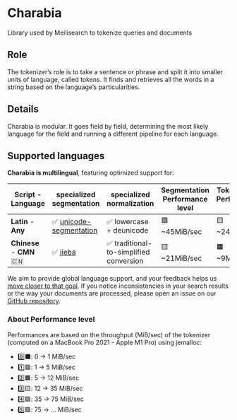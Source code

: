 # Charabia
Library used by Meilisearch to tokenize queries and documents

## Role

The tokenizer’s role is to take a sentence or phrase and split it into smaller units of language, called tokens. It finds and retrieves all the words in a string based on the language’s particularities.

## Details

Charabia is modular. It goes field by field, determining the most likely language for the field and running a different pipeline for each language.

## Supported languages

**Charabia is multilingual**, featuring optimized support for:


|  Script - Language  |                           specialized segmentation                            | specialized normalization | Segmentation Performance level | Tokenization Performance level |
|---------------------|-------------------------------------------------------------------------------|---------------------------|-------------------|---|
| **Latin** - **Any** | ✅ [unicode-segmentation](https://github.com/unicode-rs/unicode-segmentation) | ✅ lowercase + deunicode            | 🟩 ~45MiB/sec    | 🟨 ~24MiB/sec    |
| **Chinese** - **CMN** 🇨🇳 | ✅ [jieba](https://github.com/messense/jieba-rs) | ✅ traditional-to-simplified conversion | 🟨 ~21MiB/sec    | 🟧 ~9MiB/sec    |

We aim to provide global language support, and your feedback helps us [move closer to that goal](https://docs.meilisearch.com/learn/advanced/language.html#improving-our-language-support). If you notice inconsistencies in your search results or the way your documents are processed, please open an issue on our [GitHub repository](https://github.com/meilisearch/tokenizer/issues/new/choose).

### About Performance level

Performances are based on the throughput (MiB/sec) of the tokenizer (computed on a MacBook Pro 2021 - Apple M1 Pro) using jemalloc:
- 0️⃣⬛️: 0   -> 1   MiB/sec
- 1️⃣🟥: 1   -> 5   MiB/sec
- 2️⃣🟧: 5   -> 12  MiB/sec
- 3️⃣🟨: 12  -> 35  MiB/sec
- 4️⃣🟩: 35  -> 75  MiB/sec
- 5️⃣🟪: 75  -> ... MiB/sec